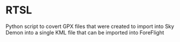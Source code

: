 # RTSL 

Python script to covert GPX files that were created to import into Sky Demon into a single KML file that can be imported into ForeFlight 
